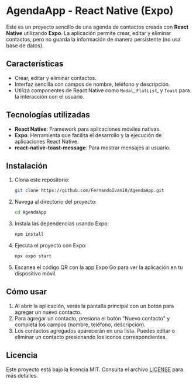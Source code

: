 # AgendaApp - React Native (Expo)

Este es un proyecto sencillo de una agenda de contactos creada con **React Native** utilizando **Expo**. La aplicación permite crear, editar y eliminar contactos, pero no guarda la información de manera persistente (no usa base de datos).

## Características

- Crear, editar y eliminar contactos.
- Interfaz sencilla con campos de nombre, teléfono y descripción.
- Utiliza componentes de React Native como `Modal`, `FlatList`, y `Toast` para la interacción con el usuario.

## Tecnologías utilizadas

- **React Native**: Framework para aplicaciones móviles nativas.
- **Expo**: Herramienta que facilita el desarrollo y la ejecución de aplicaciones React Native.
- **react-native-toast-message**: Para mostrar mensajes al usuario.

## Instalación

1. Clona este repositorio:
   ```bash
   git clone https://github.com/FernandoIvan10/AgendaApp.git
2. Navega al directorio del proyecto:
   ```bash
   cd AgendaApp
3. Instala las dependencias usando Expo:
   ```bash
   npm install
4. Ejecuta el proyecto con Expo:
   ```bash
   npx expo start
5. Escanea el código QR con la app Expo Go para ver la aplicación en tu dispositivo móvil.

## Cómo usar

1. Al abrir la aplicación, verás la pantalla principal con un botón para agregar un nuevo contacto.
2. Para agregar un contacto, presiona el botón "Nuevo contacto" y completa los campos (nombre, teléfono, descripción).
3. Los contactos agregados aparecerán en una lista. Puedes editar o eliminar un contacto presionando los iconos correspondientes.

## Licencia

Este proyecto está bajo la licencia MIT. Consulta el archivo [LICENSE](LICENSE) para más detalles.